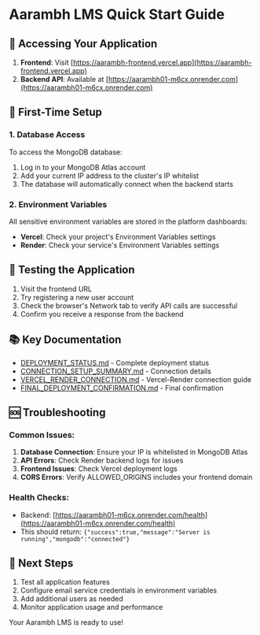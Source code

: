 # Aarambh LMS Quick Start Guide

## 🚀 Accessing Your Application

1. **Frontend**: Visit [https://aarambh-frontend.vercel.app](https://aarambh-frontend.vercel.app)
2. **Backend API**: Available at [https://aarambh01-m6cx.onrender.com](https://aarambh01-m6cx.onrender.com)

## 🔧 First-Time Setup

### 1. Database Access
To access the MongoDB database:
1. Log in to your MongoDB Atlas account
2. Add your current IP address to the cluster's IP whitelist
3. The database will automatically connect when the backend starts

### 2. Environment Variables
All sensitive environment variables are stored in the platform dashboards:
- **Vercel**: Check your project's Environment Variables settings
- **Render**: Check your service's Environment Variables settings

## 🧪 Testing the Application

1. Visit the frontend URL
2. Try registering a new user account
3. Check the browser's Network tab to verify API calls are successful
4. Confirm you receive a response from the backend

## 📚 Key Documentation

- [DEPLOYMENT_STATUS.md](file:///Users/madanthambisetty/Downloads/Aarambh/DEPLOYMENT_STATUS.md) - Complete deployment status
- [CONNECTION_SETUP_SUMMARY.md](file:///Users/madanthambisetty/Downloads/Aarambh/CONNECTION_SETUP_SUMMARY.md) - Connection details
- [VERCEL_RENDER_CONNECTION.md](file:///Users/madanthambisetty/Downloads/Aarambh/VERCEL_RENDER_CONNECTION.md) - Vercel-Render connection guide
- [FINAL_DEPLOYMENT_CONFIRMATION.md](file:///Users/madanthambisetty/Downloads/Aarambh/FINAL_DEPLOYMENT_CONFIRMATION.md) - Final confirmation

## 🆘 Troubleshooting

### Common Issues:
1. **Database Connection**: Ensure your IP is whitelisted in MongoDB Atlas
2. **API Errors**: Check Render backend logs for issues
3. **Frontend Issues**: Check Vercel deployment logs
4. **CORS Errors**: Verify ALLOWED_ORIGINS includes your frontend domain

### Health Checks:
- Backend: [https://aarambh01-m6cx.onrender.com/health](https://aarambh01-m6cx.onrender.com/health)
- This should return: `{"success":true,"message":"Server is running","mongodb":"connected"}`

## 📝 Next Steps

1. Test all application features
2. Configure email service credentials in environment variables
3. Add additional users as needed
4. Monitor application usage and performance

Your Aarambh LMS is ready to use!